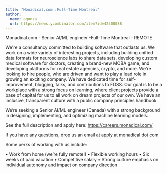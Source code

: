 ```yaml
---
title: "Monadical.com :Full-Time Montreal"
author:
  name: agonza
  url: https://news.ycombinator.com/item?id=42300088
---
```

Monadical.com - Senior AI&#x2F;ML engineer -Full-Time Montreal - REMOTE

We&#x27;re a consultancy committed to building software that outlasts us. We work on a wide variety of interesting projects, including building unified data formats for neuroscience labs to share data sets, developing custom medical software for doctors, creating a brand-new MOBA game, and developing platforms for real estate agencies, crypto, and more. We&#x27;re looking to hire people, who are driven and want to play a lead role in growing an exciting company. We have dedicated time for self-improvement, blogging, talks, and contributions to FOSS. Our goal is to be a workplace with a strong focus on learning, where client projects provide a base of capital for us to all work on dream projects of our own. We have an inclusive, transparent culture with a public company principles handbook.

We’re seeking a Senior AI&#x2F;ML engineer (Canada) with a strong background in designing, implementing, and optimizing machine learning models.

See the full description and apply here:  <a href="https:&#x2F;&#x2F;careers.monadical.com&#x2F;" rel="nofollow">https:&#x2F;&#x2F;careers.monadical.com&#x2F;</a>

If you have any questions, drop us an email at apply at monadical dot com

Some perks of working with us include:

• Work from home (we’re fully remote!) 
• Flexible working hours 
• Six weeks of paid vacation 
• Competitive salary 
• Strong culture emphasis on individual autonomy and impact on company direction
<JobApplication />
